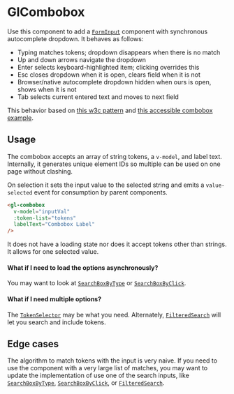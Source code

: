 # GlCombobox

Use this component to add a [`FormInput`](/?path=/story/base-form-form-input--default) component with synchronous autocomplete dropdown. It behaves as follows:

- Typing matches tokens; dropdown disappears when there is no match  
- Up and down arrows navigate the dropdown  
- Enter selects keyboard-highlighted item; clicking overrides this  
- Esc closes dropdown when it is open, clears field when it is not  
- Browser/native autocomplete dropdown hidden when ours is open, shows when it is not  
- Tab selects current entered text and moves to next field  

This behavior based on [this w3c pattern](https://www.w3.org/TR/wai-aria-practices/examples/combobox/aria1.1pattern/listbox-combo.html) and [this accessible combobox example](https://alligator.io/vuejs/vue-a11y-autocomplete/).

## Usage

The combobox accepts an array of string tokens, a `v-model`, and label text. Internally, it generates unique element IDs so multiple can be used on one page without clashing.

On selection it sets the input value to the selected string and emits a `value-selected` event for consumption by parent components.

```html
<gl-combobox
  v-model="inputVal"
  :token-list="tokens"
  labelText="Combobox Label"
/>
```

It does not have a loading state nor does it accept tokens other than strings. It allows for one selected value.

#### What if I need to load the options asynchronously?
You may want to look at [`SearchBoxByType`](/?path=/story/base-search-box-by-type--default) or [`SearchBoxByClick`](/?path=/story/base-search-box-by-click--default).

#### What if I need multiple options?
The [`TokenSelector`](/?path=/story/base-token-selector--default) may be what you need. Alternately, [`FilteredSearch`](/?path=/story/base-filtered-search--default) will let you search and include tokens.

## Edge cases

The algorithm to match tokens with the input is very naive. If you need to use the component with a very large list of matches, you may want to update the implementation of use one of the search inputs, like [`SearchBoxByType`](/?path=/story/base-search-box-by-type--default), [`SearchBoxByClick`](/?path=/story/base-search-box-by-click--default), or [`FilteredSearch`](/?path=/story/base-filtered-search--default).  
